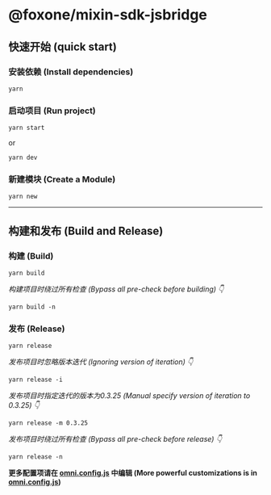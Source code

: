 # @foxone/mixin-sdk-jsbridge

## 快速开始 (quick start)
### 安装依赖 (Install dependencies)

```shell
yarn
```

### 启动项目 (Run project)

```shell
yarn start
```
or
```shell
yarn dev
```

### 新建模块 (Create a Module)

```shell
yarn new
```

---

## 构建和发布 (Build and Release)
### 构建 (Build)
```shell
yarn build
```

*构建项目时绕过所有检查 (Bypass all pre-check before building) 👇*
```shell
yarn build -n
```

### 发布 (Release)
```shell
yarn release
```

*发布项目时忽略版本迭代 (Ignoring version of iteration) 👇*
```shell
yarn release -i
```

*发布项目时指定迭代的版本为0.3.25 (Manual specify version of iteration to 0.3.25) 👇*
```shell
yarn release -m 0.3.25
```

*发布项目时绕过所有检查 (Bypass all pre-check before release) 👇*
```shell
yarn release -n
```

**更多配置项请在 [omni.config.js](https://github.com/omni-door/cli/blob/master/docs/OMNI.zh-CN.md) 中编辑 (More powerful customizations is in [omni.config.js](https://github.com/omni-door/cli/blob/master/docs/OMNI.md))**
